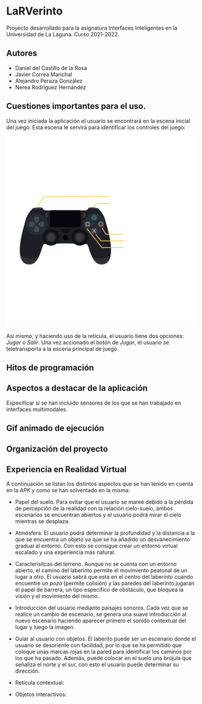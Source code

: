 # LaRVerinto
Proyecto desarrollado para la asignatura Interfaces Inteligentes en la Universidad de La Laguna. Curso 2021-2022.
## Autores
* Daniel del Castillo de la Rosa
* Javier Correa Marichal
* Alejandro Peraza González
* Nerea Rodríguez Hernández
## Cuestiones importantes para el uso.
Una vez iniciada la aplicación el usuario se encontrará en la escena inicial del juego. Esta escena le servirá para identificar los controles del juego:

![texto_alternativo](./img/controles.png)

Así mismo, y haciendo uso de la retícula, el usuario tiene dos opciones: *Jugar* o *Salir*. Una vez accionado el botón de *Jugar*, el usuario se teletransporta a la escena principal de juego.

## Hitos de programación
## Aspectos a destacar de la aplicación
Especificar si se han incluido sensores de los que se han trabajado en interfaces multimodales.
## Gif animado de ejecución
## Organización del proyecto
## Experiencia en Realidad Virtual
A continuación se listan los distintos aspectos que se han tenido en cuenta en la *APK* y como se han solventado en la misma:
* Papel del suelo. Para evitar que el usuario se mareé debido a la pérdida de percepción de la realidad con la relación cielo-suelo, ambos escenarios se encuentran abiertos y el usuario podrá mirar el cielo mientras se desplaza.
  
* Atmósfera. El usuario podrá determinar la profundidad y la distancia a la que se encuentra un objeto ya que se ha añadido un desvanecimiento gradual al entorno. Con esto se consigue crear un entorno virtual escalado y una experiencia más natural.
  
* Caracterísitcas del terreno. Aunque no se cuenta con un entorno abierto, el camino del laberinto permite el movimiento peatonal de un lugar a otro. El usuario sabrá que esta en el centro del laberinto cuando encuentre un *pozo* (permite colisión) y las paredes del laberinto jugaran el papel de barrera, un tipo específico de obstáculo, que bloquea la visión y el movimiento del mismo.
  
* Introducción del usuario mediante paisajes sonoros. Cada vez que se realice un cambio de escenario, se genera una suave introducción al nuevo escenario haciendo aparecer primero el sonido contextual del lugar y luego la imagen.
  
* Guiar al usuario con objetos. El laberito puede ser un escenario donde el usuario se desoriente con facilidad, por lo que se ha permitido que coloque unas marcas rojas en la pared para identificar los caminos por los que ha pasado. Además, puede colocar en el suelo una brújula que señaliza el norte y el sur, con esto el usuario puede determinar su dirección.
  
* Retícula contextual:
* Objetos interactivos:

